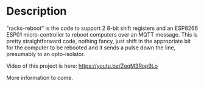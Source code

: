 # Description

"racks-reboot" is the code to support 2 8-bit shift registers and an ESP8266 ESP01 micro-controller to reboot computers over an MQTT message. This is pretty straightforward code, nothing fancy, just shift in the appropriate bit for the computer to be rebooted and it sends a pulse down the line, presumably to an opto-isolator.

Video of this project is here: https://youtu.be/ZeqM3Rop9Lo

More information to come.
